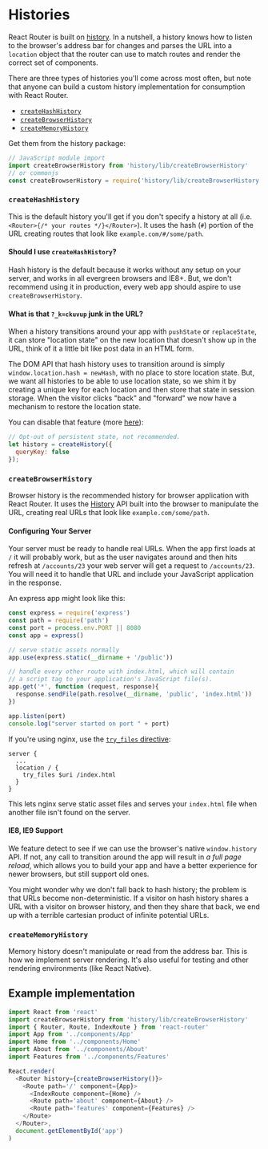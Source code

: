 # Histories

React Router is built on [history](https://github.com/rackt/history).
In a nutshell, a history knows how to listen to the browser's address
bar for changes and parses the URL into a `location` object that the
router can use to match routes and render the correct set of components.

There are three types of histories you'll come across most often, but
note that anyone can build a custom history implementation for
consumption with React Router.

- [`createHashHistory`](#createhashhistory)
- [`createBrowserHistory`](#createbrowserhistory)
- [`createMemoryHistory`](#creatememoryhistory)

Get them from the history package:

```js
// JavaScript module import
import createBrowserHistory from 'history/lib/createBrowserHistory'
// or commonjs
const createBrowserHistory = require('history/lib/createBrowserHistory')
```

### `createHashHistory`
This is the default history you'll get if you don't specify a history at all (i.e. `<Router>{/* your routes */}</Router>`). It uses the hash (`#`) portion of the URL creating routes that look like `example.com/#/some/path`.

#### Should I use `createHashHistory`?
Hash history is the default because it works without any setup on your server, and works in all evergreen browsers and IE8+. But, we don't recommend using it in production, every web app should aspire to use `createBrowserHistory`.

#### What is that `?_k=ckuvup` junk in the URL?
When a history transitions around your app with `pushState` or `replaceState`, it can store "location state" on the new location that doesn't show up in the URL, think of it a little bit like post data in an HTML form.

The DOM API that hash history uses to transition around is simply `window.location.hash = newHash`, with no place to store location state.  But, we want all histories to be able to use location state, so we shim it by creating a unique key for each location and then store that state in session storage. When the visitor clicks "back" and "forward" we now have a mechanism to restore the location state.

You can disable that feature (more [here](http://rackt.org/history/stable/HashHistoryCaveats.html)):
```js
// Opt-out of persistent state, not recommended.
let history = createHistory({
  queryKey: false
});
```

### `createBrowserHistory`
Browser history is the recommended history for browser application with React Router. It uses the [History](https://developer.mozilla.org/en-US/docs/Web/API/History) API built into the browser to manipulate the URL, creating real URLs that look like `example.com/some/path`.

#### Configuring Your Server
Your server must be ready to handle real URLs. When the app first loads at `/` it will probably work, but as the user navigates around and then hits refresh at `/accounts/23` your web server will get a request to `/accounts/23`. You will need it to handle that URL and include your JavaScript application in the response.

An express app might look like this:

```js
const express = require('express')
const path = require('path')
const port = process.env.PORT || 8080
const app = express()

// serve static assets normally
app.use(express.static(__dirname + '/public'))

// handle every other route with index.html, which will contain
// a script tag to your application's JavaScript file(s).
app.get('*', function (request, response){
  response.sendFile(path.resolve(__dirname, 'public', 'index.html'))
})

app.listen(port)
console.log("server started on port " + port)
```

If you're using nginx, use the [`try_files` directive](http://nginx.org/en/docs/http/ngx_http_core_module.html#try_files):

```
server {
  ...
  location / {
    try_files $uri /index.html
  }
}
```

This lets nginx serve static asset files and serves your `index.html` file when another file isn't found on the server.

#### IE8, IE9 Support
We feature detect to see if we can use the browser's native `window.history` API. If not, any call to transition around the app will result in _a full page reload_, which allows you to build your app and have a better experience for newer browsers, but still support old ones.

You might wonder why we don't fall back to hash history; the problem is that URLs become non-deterministic. If a visitor on hash history shares a URL with a visitor on browser history, and then they share that back, we end up with a terrible cartesian product of infinite potential URLs.

### `createMemoryHistory`
Memory history doesn't manipulate or read from the address bar. This is how we implement server rendering. It's also useful for testing and other rendering environments (like React Native).

## Example implementation
```js
import React from 'react'
import createBrowserHistory from 'history/lib/createBrowserHistory'
import { Router, Route, IndexRoute } from 'react-router'
import App from '../components/App'
import Home from '../components/Home'
import About from '../components/About'
import Features from '../components/Features'

React.render(
  <Router history={createBrowserHistory()}>
    <Route path='/' component={App}>
      <IndexRoute component={Home} />
      <Route path='about' component={About} />
      <Route path='features' component={Features} />
    </Route>
  </Router>,
  document.getElementById('app')
)
```
